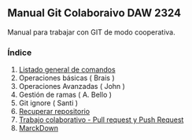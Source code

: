 # 
## Manual Git Colaboraivo  DAW 2324
Manual para trabajar con  GIT de modo cooperativa.
### Índice 
1. [Listado general de comandos](commands_list.md)
2. Operaciones básicas ( Brais ) 
3. Operaciones Avanzadas ( John )
4. Gestión de ramas ( A. Bello ) 
5. Git ignore ( Santi ) 
6. [Recuperar repositorio](RecuperarRepositorio.md )
7. [Trabajo colaborativo - Pull request y Push Request]( pull_push_request.md ) 
8. [MarckDown](markdown.md)

